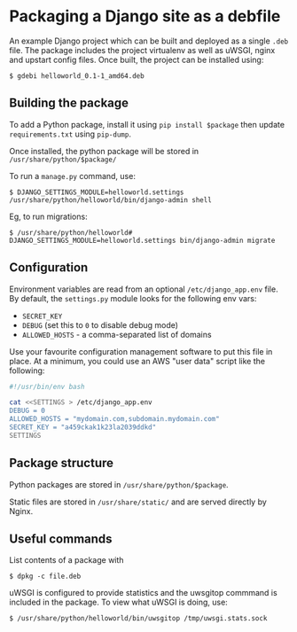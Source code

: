 # Packaging a Django site as a debfile 

An example Django project which can be built and deployed as a single `.deb`
file. The package includes the project virtualenv as well as uWSGI, nginx and
upstart config files. Once built, the project can be installed using:

    $ gdebi helloworld_0.1-1_amd64.deb

## Building the package

To add a Python package, install it using `pip install $package` then update
`requirements.txt` using `pip-dump`.

Once installed, the python package will be stored in `/usr/share/python/$package/`

To run a `manage.py` command, use:

    $ DJANGO_SETTINGS_MODULE=helloworld.settings /usr/share/python/helloworld/bin/django-admin shell

Eg, to run migrations:

    $ /usr/share/python/helloworld# DJANGO_SETTINGS_MODULE=helloworld.settings bin/django-admin migrate

## Configuration

Environment variables are read from an optional `/etc/django_app.env` file. By
default, the `settings.py` module looks for the following env vars:

* `SECRET_KEY`
* `DEBUG` (set this to `0` to disable debug mode)
* `ALLOWED_HOSTS` - a comma-separated list of domains

Use your favourite configuration management software to put this file in place.
At a minimum, you could use an AWS "user data" script like the following:

```bash
#!/usr/bin/env bash

cat <<SETTINGS > /etc/django_app.env
DEBUG = 0
ALLOWED_HOSTS = "mydomain.com,subdomain.mydomain.com"
SECRET_KEY = "a459ckak1k23la2039ddkd"
SETTINGS
```

## Package structure

Python packages are stored in `/usr/share/python/$package`. 

Static files are stored in `/usr/share/static/` and are served directly by
Nginx.

## Useful commands

List contents of a package with 

    $ dpkg -c file.deb

uWSGI is configured to provide statistics and the uwsgitop commmand is included
in the package. To view what uWSGI is doing, use:

    $ /usr/share/python/helloworld/bin/uwsgitop /tmp/uwsgi.stats.sock
